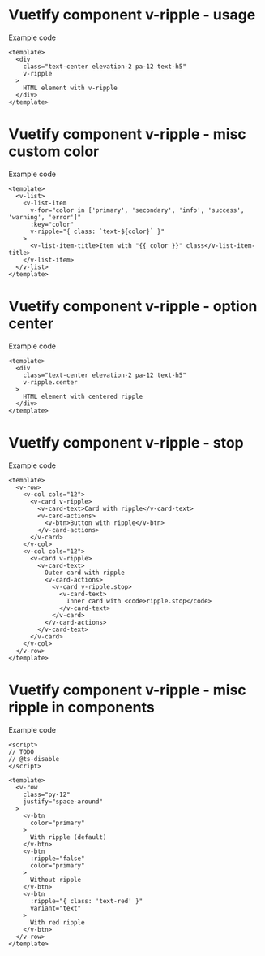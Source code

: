# Vuetify component v-ripple - usage

Example code

```vue
<template>
  <div
    class="text-center elevation-2 pa-12 text-h5"
    v-ripple
  >
    HTML element with v-ripple
  </div>
</template>

```

# Vuetify component v-ripple - misc custom color

Example code

```vue
<template>
  <v-list>
    <v-list-item
      v-for="color in ['primary', 'secondary', 'info', 'success', 'warning', 'error']"
      :key="color"
      v-ripple="{ class: `text-${color}` }"
    >
      <v-list-item-title>Item with "{{ color }}" class</v-list-item-title>
    </v-list-item>
  </v-list>
</template>

```

# Vuetify component v-ripple - option center

Example code

```vue
<template>
  <div
    class="text-center elevation-2 pa-12 text-h5"
    v-ripple.center
  >
    HTML element with centered ripple
  </div>
</template>

```

# Vuetify component v-ripple - stop

Example code

```vue
<template>
  <v-row>
    <v-col cols="12">
      <v-card v-ripple>
        <v-card-text>Card with ripple</v-card-text>
        <v-card-actions>
          <v-btn>Button with ripple</v-btn>
        </v-card-actions>
      </v-card>
    </v-col>
    <v-col cols="12">
      <v-card v-ripple>
        <v-card-text>
          Outer card with ripple
          <v-card-actions>
            <v-card v-ripple.stop>
              <v-card-text>
                Inner card with <code>ripple.stop</code>
              </v-card-text>
            </v-card>
          </v-card-actions>
        </v-card-text>
      </v-card>
    </v-col>
  </v-row>
</template>

```

# Vuetify component v-ripple - misc ripple in components

Example code

```vue
<script>
// TODO
// @ts-disable
</script>

<template>
  <v-row
    class="py-12"
    justify="space-around"
  >
    <v-btn
      color="primary"
    >
      With ripple (default)
    </v-btn>
    <v-btn
      :ripple="false"
      color="primary"
    >
      Without ripple
    </v-btn>
    <v-btn
      :ripple="{ class: 'text-red' }"
      variant="text"
    >
      With red ripple
    </v-btn>
  </v-row>
</template>

```
